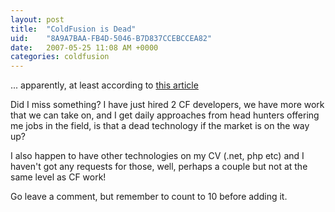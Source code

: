 ```yaml
---
layout: post
title:  "ColdFusion is Dead"
uid:	"8A9A7BAA-FB4D-5046-B7D837CCEBCCEA82"
date:   2007-05-25 11:08 AM +0000
categories: coldfusion
---
```

... apparently, at least according to <a href="http://www.computerworld.com/action/article.do?command=viewArticleBasic&articleId=9020942&pageNumber=2" target="_blank">this article</a>

Did I miss something? I have just hired 2 CF developers, we have more work that we can take on, and I get daily approaches from head hunters offering me jobs in the field, is that a dead technology if the market is on the way up?


I also happen to have other technologies on my CV (.net, php etc) and I haven't got any requests for those, well, perhaps a couple but not at the same level as CF work!

Go leave a comment, but remember to count to 10 before adding it.